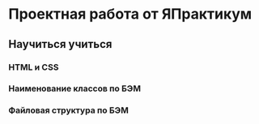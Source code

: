 # Проектная работа от ЯПрактикум

## Научиться учиться

### HTML и CSS
### Наименование классов по БЭМ
### Файловая структура по БЭМ
